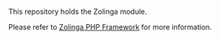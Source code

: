 This repository holds the Zolinga module.

Please refer to [Zolinga PHP Framework](https://github.com/webdevelopers-eu/zolinga) for more information.
